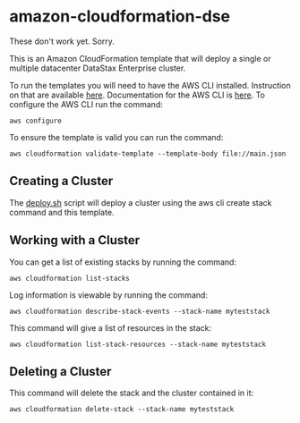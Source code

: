 # amazon-cloudformation-dse

These don't work yet.  Sorry.

This is an Amazon CloudFormation template that will deploy a single or multiple datacenter DataStax Enterprise cluster.  

To run the templates you will need to have the AWS CLI installed.  Instruction on that are available [here](http://docs.aws.amazon.com/cli/latest/userguide/installing.html).  Documentation for the AWS CLI is [here](http://docs.aws.amazon.com/AWSCloudFormation/latest/UserGuide/cfn-using-cli.html).  To configure the AWS CLI run the command:

    aws configure

To ensure the template is valid you can run the command:

    aws cloudformation validate-template --template-body file://main.json

## Creating a Cluster

The [deploy.sh](./deploy.sh) script will deploy a cluster using the aws cli create stack command and this template.

## Working with a Cluster

You can get a list of existing stacks by running the command:

    aws cloudformation list-stacks

Log information is viewable by running the command:

    aws cloudformation describe-stack-events --stack-name myteststack

This command will give a list of resources in the stack:

    aws cloudformation list-stack-resources --stack-name myteststack

## Deleting a Cluster

This command will delete the stack and the cluster contained in it:

    aws cloudformation delete-stack --stack-name myteststack
